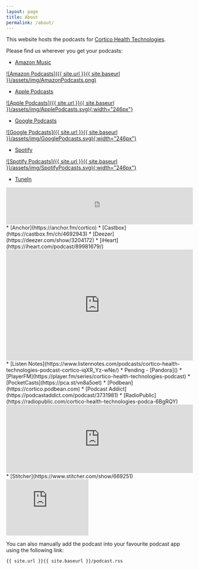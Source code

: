 ```yaml
---
layout: page
title: About
permalink: /about/
---
```


This website hosts the podcasts for [Cortico Health Technologies](https://cortico.health).

Please find us wherever you get your podcasts:

* [Amazon Music](https://music.amazon.com/podcasts/a78dffa2-bfe4-4dc2-9e81-e16b6c8a00e6)

[![Amazon Podcasts]({{ site.url }}{{ site.baseurl }}/assets/img/AmazonPodcasts.png)](https://music.amazon.com/podcasts/a78dffa2-bfe4-4dc2-9e81-e16b6c8a00e6)
* [Apple Podcasts](https://podcasts.apple.com/podcast/cortico-health-technologies-podcast/id1598415656)

[![Apple Podcasts]({{ site.url }}{{ site.baseurl }}/assets/img/ApplePodcasts.svg){:width="246px"}](https://podcasts.apple.com/podcast/cortico-health-technologies-podcast/id1598415656)
* [Google Podcasts](https://podcasts.google.com/feed/aHR0cHM6Ly9jb3J0aWNvLWhlYWx0aC5naXRodWIuaW8vY29ydGljby1wb2RjYXN0L3BvZGNhc3QucnNz)

[![Google Podcasts]({{ site.url }}{{ site.baseurl }}/assets/img/GooglePodcasts.svg){:width="246px"}](https://podcasts.google.com/feed/aHR0cHM6Ly9jb3J0aWNvLWhlYWx0aC5naXRodWIuaW8vY29ydGljby1wb2RjYXN0L3BvZGNhc3QucnNz)
* [Spotify](https://open.spotify.com/show/5U007qsCkUF3ZXmdmi15m9)

[![Spotify Podcasts]({{ site.url }}{{ site.baseurl }}/assets/img/SpotifyPodcasts.svg){:width="246px"}](https://open.spotify.com/show/5U007qsCkUF3ZXmdmi15m9)
* [TuneIn](https://tunein.com/podcasts/p1588962/)
<iframe src="https://tunein.com/embed/player/p1588962/" style="width:100%; height:100px;" scrolling="no" frameborder="no"></iframe>
* [Anchor](https://anchor.fm/cortico)
* [Castbox](https://castbox.fm/ch/4692943)
* [Deezer](https://deezer.com/show/3204172)
* [iHeart](https://iheart.com/podcast/89981679/)
<iframe allow="autoplay" width="100%" height="300" src="https://www.iheart.com/podcast/269-cortico-health-technologie-89981679/?embed=true" frameborder="0"></iframe>
* [Listen Notes](https://www.listennotes.com/podcasts/cortico-health-technologies-podcast-cortico-iqXR_Yz-wNe/)
* Pending - [Pandora]()
* [PlayerFM](https://player.fm/series/cortico-health-technologies-podcast)
* [PocketCasts](https://pca.st/vn8a5oet)
* [Podbean](https://cortico.podbean.com)
* [Podcast Addict](https://podcastaddict.com/podcast/3731981)
* [RadioPublic](https://radiopublic.com/cortico-health-technologies-podca-6BgRQY)
<iframe sandbox="allow-same-origin allow-scripts allow-top-navigation allow-popups allow-forms" scrolling="no" width="100%" height="185" frameborder="0" src="https://embed.radiopublic.com/e?if=cortico-health-technologies-podca-6BgRQY"></iframe>
* [Stitcher](https://www.stitcher.com/show/669251)
<iframe style="border: solid 1px #dedede;"  src="https://app.stitcher.com/splayer/f/669251" width="220" height="150" frameborder="0" scrolling="no"></iframe>

You can also manually add the podcast into your favourite podcast app using the following link:

`{{ site.url }}{{ site.baseurl }}/podcast.rss`
